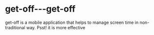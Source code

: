 # get-off---get-off
get-off is a mobile application that helps to manage screen time in non-traditional way. Psst! it is more effective
